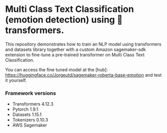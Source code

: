 # Multi Class Text Classification (emotion detection) using 🤗transformers.

This repository demonstrates how to train an NLP model using transformers and datasets library together with a custom Amazon sagemaker-sdk extension to fine-tune a pre-trained transformer on Multi Class Text Classification.

You can access the fine tuned model at the [hub]: https://huggingface.co/Jorgeutd/sagemaker-roberta-base-emotion and test it yourself.



### Framework versions
- Transformers 4.12.3
- Pytorch 1.9.1
- Datasets 1.15.1
- Tokenizers 0.10.3
- AWS Sagemaker
